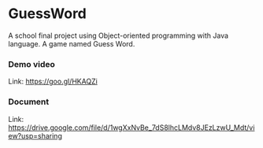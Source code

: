 # GuessWord
A school final project using Object-oriented programming with Java language. A game named Guess Word.

### Demo video
Link: https://goo.gl/HKAQZi

### Document
Link: https://drive.google.com/file/d/1wgXxNvBe_7dS8lhcLMdv8JEzLzwU_Mdt/view?usp=sharing
